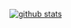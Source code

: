 [![github stats](https://github-readme-stats.vercel.app/api?username=galaxyzpj&theme=merko&show_icons=true)](https://github.com/GalaxyZpj)

<!--
**GalaxyZpj/GalaxyZpj** is a ✨ _special_ ✨ repository because its `README.md` (this file) appears on your GitHub profile.

Here are some ideas to get you started:

- 🔭 I’m currently working on ...
- 🌱 I’m currently learning ...
- 👯 I’m looking to collaborate on ...
- 🤔 I’m looking for help with ...
- 💬 Ask me about ...
- 📫 How to reach me: ...
- 😄 Pronouns: ...
- ⚡ Fun fact: ...
-->
